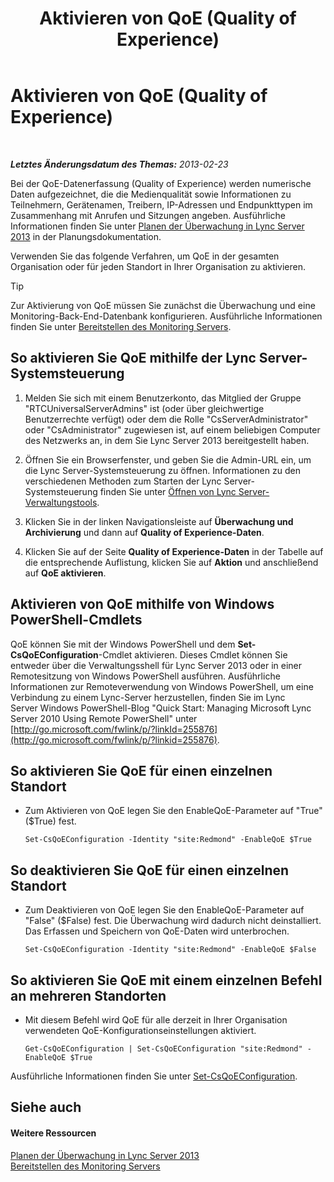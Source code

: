 ﻿---
title: Aktivieren von QoE (Quality of Experience)
TOCTitle: Aktivieren von QoE (Quality of Experience)
ms:assetid: c8bb3c67-b324-4d94-8158-00c792c7ac42
ms:mtpsurl: https://technet.microsoft.com/de-de/library/Gg182583(v=OCS.15)
ms:contentKeyID: 49295382
ms.date: 05/19/2016
mtps_version: v=OCS.15
ms.translationtype: HT
---

# Aktivieren von QoE (Quality of Experience)

 

_**Letztes Änderungsdatum des Themas:** 2013-02-23_

Bei der QoE-Datenerfassung (Quality of Experience) werden numerische Daten aufgezeichnet, die die Medienqualität sowie Informationen zu Teilnehmern, Gerätenamen, Treibern, IP-Adressen und Endpunkttypen im Zusammenhang mit Anrufen und Sitzungen angeben. Ausführliche Informationen finden Sie unter [Planen der Überwachung in Lync Server 2013](lync-server-2013-planning-for-monitoring.md) in der Planungsdokumentation.

Verwenden Sie das folgende Verfahren, um QoE in der gesamten Organisation oder für jeden Standort in Ihrer Organisation zu aktivieren.


> [!TIP]
> Zur Aktivierung von QoE müssen Sie zunächst die Überwachung und eine Monitoring-Back-End-Datenbank konfigurieren. Ausführliche Informationen finden Sie unter <A href="lync-server-2013-deploying-monitoring.md">Bereitstellen des Monitoring Servers</A>.



## So aktivieren Sie QoE mithilfe der Lync Server-Systemsteuerung

1.  Melden Sie sich mit einem Benutzerkonto, das Mitglied der Gruppe "RTCUniversalServerAdmins" ist (oder über gleichwertige Benutzerrechte verfügt) oder dem die Rolle "CsServerAdministrator" oder "CsAdministrator" zugewiesen ist, auf einem beliebigen Computer des Netzwerks an, in dem Sie Lync Server 2013 bereitgestellt haben.

2.  Öffnen Sie ein Browserfenster, und geben Sie die Admin-URL ein, um die Lync Server-Systemsteuerung zu öffnen. Informationen zu den verschiedenen Methoden zum Starten der Lync Server-Systemsteuerung finden Sie unter [Öffnen von Lync Server-Verwaltungstools](lync-server-2013-open-lync-server-administrative-tools.md).

3.  Klicken Sie in der linken Navigationsleiste auf **Überwachung und Archivierung** und dann auf **Quality of Experience-Daten**.

4.  Klicken Sie auf der Seite **Quality of Experience-Daten** in der Tabelle auf die entsprechende Auflistung, klicken Sie auf **Aktion** und anschließend auf **QoE aktivieren**.

## Aktivieren von QoE mithilfe von Windows PowerShell-Cmdlets

QoE können Sie mit der Windows PowerShell und dem **Set-CsQoEConfiguration**-Cmdlet aktivieren. Dieses Cmdlet können Sie entweder über die Verwaltungsshell für Lync Server 2013 oder in einer Remotesitzung von Windows PowerShell ausführen. Ausführliche Informationen zur Remoteverwendung von Windows PowerShell, um eine Verbindung zu einem Lync-Server herzustellen, finden Sie im Lync Server Windows PowerShell-Blog "Quick Start: Managing Microsoft Lync Server 2010 Using Remote PowerShell" unter [http://go.microsoft.com/fwlink/p/?linkId=255876](http://go.microsoft.com/fwlink/p/?linkid=255876).

## So aktivieren Sie QoE für einen einzelnen Standort

  - Zum Aktivieren von QoE legen Sie den EnableQoE-Parameter auf "True" ($True) fest.
    
        Set-CsQoEConfiguration -Identity "site:Redmond" -EnableQoE $True

## So deaktivieren Sie QoE für einen einzelnen Standort

  - Zum Deaktivieren von QoE legen Sie den EnableQoE-Parameter auf "False" ($False) fest. Die Überwachung wird dadurch nicht deinstalliert. Das Erfassen und Speichern von QoE-Daten wird unterbrochen.
    
        Set-CsQoEConfiguration -Identity "site:Redmond" -EnableQoE $False

## So aktivieren Sie QoE mit einem einzelnen Befehl an mehreren Standorten

  - Mit diesem Befehl wird QoE für alle derzeit in Ihrer Organisation verwendeten QoE-Konfigurationseinstellungen aktiviert.
    
        Get-CsQoEConfiguration | Set-CsQoEConfiguration "site:Redmond" -EnableQoE $True

Ausführliche Informationen finden Sie unter [Set-CsQoEConfiguration](set-csqoeconfiguration.md).

## Siehe auch

#### Weitere Ressourcen

[Planen der Überwachung in Lync Server 2013](lync-server-2013-planning-for-monitoring.md)  
[Bereitstellen des Monitoring Servers](lync-server-2013-deploying-monitoring.md)

